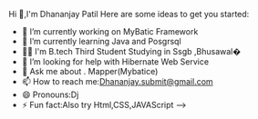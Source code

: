 Hi 👋,I'm Dhananjay Patil
Here are some ideas to get you started:

- 🔭 I’m currently working on MyBatic Framework
- 🌱 I’m currently learning Java and Posgrsql
- 👨‍🎓 I'm B.tech Third Student Studying in Ssgb ,Bhusawal�
- 🤔 I’m looking for help with Hibernate Web Service
- 💬 Ask me about . Mapper(Mybatice)
- 📫 How to reach me:Dhananjay.submit@gmail.com
- 😄 Pronouns:Dj
- ⚡ Fun fact:Also try Html,CSS,JAVAScript
-->
